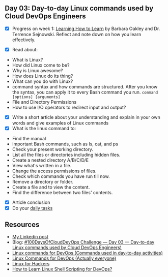 ## Day 03: Day-to-day Linux commands used by Cloud DevOps Engineers

- [x] Progress on week 1: [Learning How to Learn](https://www.coursera.org/learn/learning-how-to-learn) by Barbara Oakley and Dr. Terrence Sejnowski. Reflect and note down on how you learn effectively.
      
- [x] Read about:
- What is Linux?
- How did Linux come to be?
- Why is Linux awesome?
- How does Linux do its thing?
- What can you do with Linux?
- command syntax and how commands are structured. After you know the syntax, you can apply it to every Bash command you run.
`command [options] [arguments]`
- File and Directory Permissions
- How to use I/O operators to redirect input and output?
- [x] Write a short article about your understanding and explain in your own words and give examples of Linux commands
- [x] What is the linux command to:
- Find the manual
- important Bash commands, such as ls, cat, and ps
- Check your present working directory.
- List all the files or directories including hidden files.
- Create a nested directory A/B/C/D/E
- View what's written in a file.
- Change the access permissions of files.
- Check which commands you have run till now.
- Remove a directory or folder.
- Create a file and to view the content.
- Find the difference between two files' contents.
- [x] Article conclusion
- [x] Do your [daily tasks](https://github.com/agcdtmr/100DaysOfCloudDevOps/blob/main/README.md#do-the-work-work-work-work)

## Resources

- [My Linkedin post](https://www.linkedin.com/feed/update/urn:li:activity:7180935345360797696/)
- Blog: [#100DaysOfCloudDevOps Challenge — Day 03 — Day-to-day Linux commands used by Cloud DevOps Engineers)](https://anj.hashnode.dev/100daysofclouddevops-challenge-day-03-day-to-day-linux-commands-used-by-cloud-devops-engineers)
- [Linux commands for DevOps (Commands used in day-to-day activities)](https://www.linkedin.com/pulse/linux-commands-devops-used-day-to-day-activit-chetan-/)
- [Linux Commands for DevOps (Actually everyone)](https://github.com/MichaelCade/90DaysOfDevOps/blob/main/2022/Days/day15.md)
- [Linux for Hackers](https://www.youtube.com/watch?v=VbEx7B_PTOE)
- [How to Learn Linux Shell Scripting for DevOps?](https://devopscube.com/linux-shell-scripting-for-devops/)
